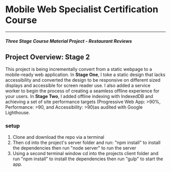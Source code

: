 # Mobile Web Specialist Certification Course
---
#### _Three Stage Course Material Project - Restaurant Reviews_

## Project Overview: Stage 2

This project is being incrementally convert from a static webpage to a mobile-ready web application. In **Stage One**, I toke a static design that lacks accessibility and converted the design to be responsive on different sized displays and accessible for screen reader use. I also added a service worker to begin the process of creating a seamless offline experience for your users. 
In **Stage Two**, I added offline indexing with IndexedDB and achieving a set of site performance targets (Progressive Web App: >90%, Performance: >90, and Accessibility: >90)as audited with Google Lighthouse.

### setup

1. Clone and download the repo via a terminal
2. Then cd into the project's server folder and run: "npm install" to install the dependencies then run "node server" to run the server
3. Using a second terminal window cd into the projects client folder and run "npm install" to install the dependencies then run "gulp" to start the app.



